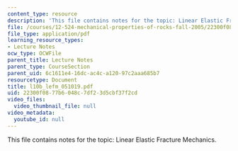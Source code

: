 ```yaml
---
content_type: resource
description: 'This file contains notes for the topic: Linear Elastic Fracture Mechanics.'
file: /courses/12-524-mechanical-properties-of-rocks-fall-2005/22300f0877b6048c7df23d5cbf37f2cd_l10b_lefm_051019.pdf
file_type: application/pdf
learning_resource_types:
- Lecture Notes
ocw_type: OCWFile
parent_title: Lecture Notes
parent_type: CourseSection
parent_uid: 6c1611e4-16dc-ac4c-a120-97c2aaa685b7
resourcetype: Document
title: l10b_lefm_051019.pdf
uid: 22300f08-77b6-048c-7df2-3d5cbf37f2cd
video_files:
  video_thumbnail_file: null
video_metadata:
  youtube_id: null
---
```

This file contains notes for the topic: Linear Elastic Fracture Mechanics.